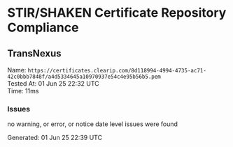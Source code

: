 # STIR/SHAKEN Certificate Repository Compliance

## TransNexus

Name: `https://certificates.clearip.com/8d118994-4994-4735-ac71-42c0bbb7848f/a4d5334645a10970937e54c4e95b56b5.pem`\
Tested At: 01 Jun 25 22:32 UTC\
Time: 11ms

### Issues

no warning, or error, or notice date level issues were found

Generated: 01 Jun 25 22:39 UTC